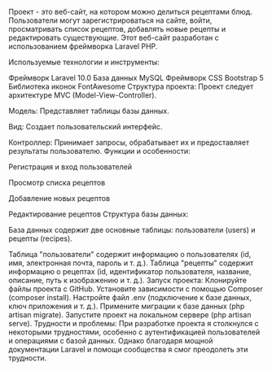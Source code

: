 Проект - это веб-сайт, на котором можно делиться рецептами блюд. Пользователи могут зарегистрироваться на сайте, войти, просматривать список рецептов, добавлять новые рецепты и редактировать существующие. Этот веб-сайт разработан с использованием фреймворка Laravel PHP.

Используемые технологии и инструменты:

Фреймворк Laravel 10.0
База данных MySQL
Фреймворк CSS Bootstrap 5
Библиотека иконок FontAwesome
Структура проекта:
Проект следует архитектуре MVC (Model-View-Controller).

Модель: Представляет таблицы базы данных.

Вид: Создает пользовательский интерфейс.

Контроллер: Принимает запросы, обрабатывает их и предоставляет результаты пользователю.
Функции и особенности:

Регистрация и вход пользователей

Просмотр списка рецептов

Добавление новых рецептов

Редактирование рецептов
Структура базы данных:

База данных содержит две основные таблицы: пользователи (users) и рецепты (recipes).

Таблица "пользователи" содержит информацию о пользователях (id, имя, электронная почта, пароль и т. д.).
Таблица "рецепты" содержит информацию о рецептах (id, идентификатор пользователя, название, описание, путь к изображению и т. д.).
Запуск проекта:
Клонируйте файлы проекта с GitHub.
Установите зависимости с помощью Composer (composer install).
Настройте файл .env (подключение к базе данных, ключ приложения и т. д.).
Примените миграции к базе данных (php artisan migrate).
Запустите проект на локальном сервере (php artisan serve).
Трудности и проблемы:
При разработке проекта я столкнулся с некоторыми трудностями, особенно с аутентификацией пользователей и операциями с базой данных. Однако благодаря мощной документации Laravel и помощи сообщества я смог преодолеть эти трудности.
